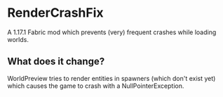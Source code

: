 # RenderCrashFix
A 1.17.1 Fabric mod which prevents (very) frequent crashes while loading worlds.

## What does it change?
WorldPreview tries to render entities in spawners (which don't exist yet) which causes the game to crash with a NullPointerException.
